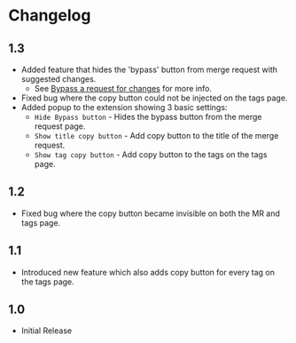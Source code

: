 # Changelog

## 1.3
- Added feature that hides the 'bypass' button from merge request with suggested changes. 
  - See [Bypass a request for changes](https://docs.gitlab.com/ee/user/project/merge_requests/reviews/index.html#bypass-a-request-for-changes) for more info.
- Fixed bug where the copy button could not be injected on the tags page.
- Added popup to the extension showing 3 basic settings:
  - `Hide Bypass button` - Hides the bypass button from the merge request page.
  - `Show title copy button` - Add copy button to the title of the merge request. 
  - `Show tag copy button` - Add copy button to the tags on the tags page.
  
## 1.2
- Fixed bug where the copy button became invisible on both the MR and tags page.

## 1.1
- Introduced new feature which also adds copy button for every tag on the tags page.

## 1.0

- Initial Release
